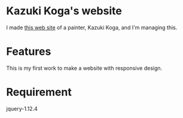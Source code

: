 # Kazuki Koga's website
I made <a href = "https://kogakazuki.com">this web site</a> of a painter, Kazuki Koga, and I'm managing this.


# Features
This is my first work to make a website with responsive design.

# Requirement
jquery-1.12.4
